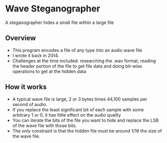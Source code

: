 # Wave Steganographer
A steganographer hides a small file within a large file

## Overview
* This program encodes a file of any type into an audio wave file
* I wrote it back in 2014.
* Challenges at the time included: researching the .wav format, reading the header portion of the file to get file data and doing bit-wise operations to get at the hidden data

## How it works
* A typical wave file is large, 2 or 3 bytes times 44,100 samples per second of audio.
* If you replace the least significant bit of each sample with some arbitrary 1 or 0, it has little effect on the audio quality
* You can iterate the bits of the file you want to hide and replace the LSB of the wave file with those bits.
* The only constraint is that the hidden file must be around 1/16 the size of the wave file.
